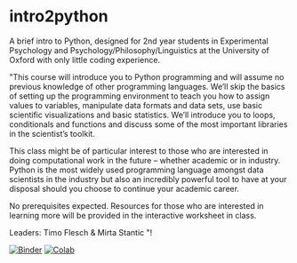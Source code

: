 # intro2python


A brief intro to Python, designed for 2nd year students in Experimental Psychology and Psychology/Philosophy/Linguistics at the University of Oxford with only little coding experience.

"This course will introduce you to Python programming and will assume no previous knowledge of other programming languages. We’ll skip the basics of setting up the programming environment to teach you how to assign values to variables, manipulate data formats and data sets, use basic scientific visualizations and basic statistics. We’ll introduce you to loops, conditionals and functions and discuss some of the most important libraries in the scientist’s toolkit.  

This class might be of particular interest to those who are interested in doing computational work in the future – whether academic or in industry. Python is the most widely used programming language amongst data scientists in the industry but also an incredibly powerful tool to have at your disposal should you choose to continue your academic career.  

No prerequisites expected. Resources for those who are interested in learning more will be provided in the interactive worksheet in class.  

Leaders: Timo Flesch & Mirta Stantic  "!

[![Binder](https://mybinder.org/badge_logo.svg)](https://mybinder.org/v2/gh/TimoFlesch/intro2python/master) [![Colab](https://colab.research.google.com/assets/colab-badge.svg)](https://colab.research.google.com/github/TimoFlesch/intro2python/blob/master/intro_to_python_students.ipynb)
